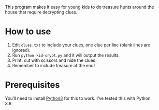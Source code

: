 This program makes it easy for young kids to do treasure hunts around the house that require decrypting clues.


# How to use

1. Edit `clues.txt` to include your clues, one clue per line (blank lines are ignored).
1. Run `python kid-crypt.py` and it will output the results.
1. Print, cut with scissors and hide the clues.
1. Remember to include treasure at the end!

# Prerequisites

You'll need to install [Python3](https://www.python.org/downloads/) for this to work. I've tested this with Python 3.8.
